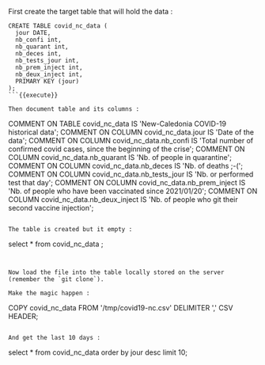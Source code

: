 First create the target table that will hold the data :

```
CREATE TABLE covid_nc_data (
  jour DATE,
  nb_confi int,
  nb_quarant int,
  nb_deces int,
  nb_tests_jour int,
  nb_prem_inject int,
  nb_deux_inject int,
  PRIMARY KEY (jour)
);
```{{execute}}

Then document table and its columns :

```
COMMENT ON TABLE covid_nc_data IS 'New-Caledonia COVID-19 historical data';
COMMENT ON COLUMN covid_nc_data.jour IS 'Date of the data';
COMMENT ON COLUMN covid_nc_data.nb_confi IS 'Total number of confirmed covid cases, since the beginning of the crise';
COMMENT ON COLUMN covid_nc_data.nb_quarant IS 'Nb. of people in quarantine';
COMMENT ON COLUMN covid_nc_data.nb_deces IS 'Nb. of deaths ;-(';
COMMENT ON COLUMN covid_nc_data.nb_tests_jour IS 'Nb. or performed test that day';
COMMENT ON COLUMN covid_nc_data.nb_prem_inject IS 'Nb. of people who have been vaccinated since 2021/01/20';
COMMENT ON COLUMN covid_nc_data.nb_deux_inject IS 'Nb. of people who git their second vaccine injection';
```{{execute}}

The table is created but it empty :

```
select * from covid_nc_data ;
```{{execute}}


Now load the file into the table locally stored on the server (remember the `git clone`).

Make the magic happen :

```
COPY covid_nc_data
FROM '/tmp/covid19-nc.csv'
DELIMITER ','
CSV HEADER;
```{{execute}}

And get the last 10 days : 

```
select * from covid_nc_data
order by jour desc
limit 10;
```{{execute}}